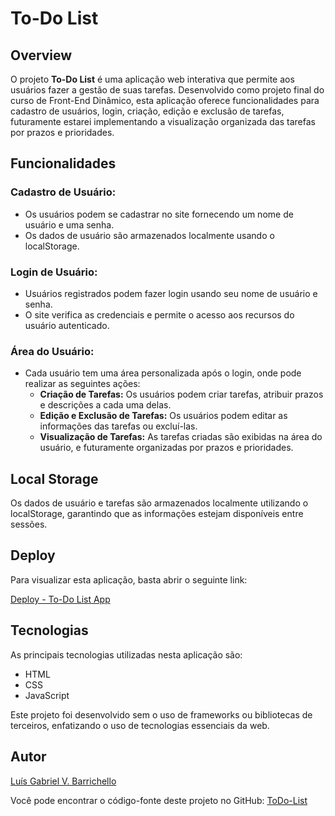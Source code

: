 # To-Do List

## Overview

O projeto **To-Do List** é uma aplicação web interativa que permite aos usuários fazer a gestão de suas tarefas. Desenvolvido como projeto final do curso de Front-End Dinâmico, esta aplicação oferece funcionalidades para cadastro de usuários, login, criação, edição e exclusão de tarefas, futuramente estarei implementando a visualização organizada das tarefas por prazos e prioridades.

## Funcionalidades

### Cadastro de Usuário:
- Os usuários podem se cadastrar no site fornecendo um nome de usuário e uma senha.
- Os dados de usuário são armazenados localmente usando o localStorage.

### Login de Usuário:
- Usuários registrados podem fazer login usando seu nome de usuário e senha.
- O site verifica as credenciais e permite o acesso aos recursos do usuário autenticado.

### Área do Usuário:
- Cada usuário tem uma área personalizada após o login, onde pode realizar as seguintes ações:
  - **Criação de Tarefas:** Os usuários podem criar tarefas, atribuir prazos e descrições a cada uma delas.
  - **Edição e Exclusão de Tarefas:** Os usuários podem editar as informações das tarefas ou excluí-las.
  - **Visualização de Tarefas:** As tarefas criadas são exibidas na área do usuário, e futuramente organizadas por prazos e prioridades.

## Local Storage

Os dados de usuário e tarefas são armazenados localmente utilizando o localStorage, garantindo que as informações estejam disponíveis entre sessões.

## Deploy

Para visualizar esta aplicação, basta abrir o seguinte link:

[Deploy - To-Do List App](https://task-master-cyan.vercel.app/)

## Tecnologias

As principais tecnologias utilizadas nesta aplicação são:
- HTML
- CSS
- JavaScript

Este projeto foi desenvolvido sem o uso de frameworks ou bibliotecas de terceiros, enfatizando o uso de tecnologias essenciais da web.

## Autor

[Luís Gabriel V. Barrichello](https://github.com/LuisBarrichello)

Você pode encontrar o código-fonte deste projeto no GitHub: [ToDo-List](https://github.com/LuisBarrichello/ToDo-List)
